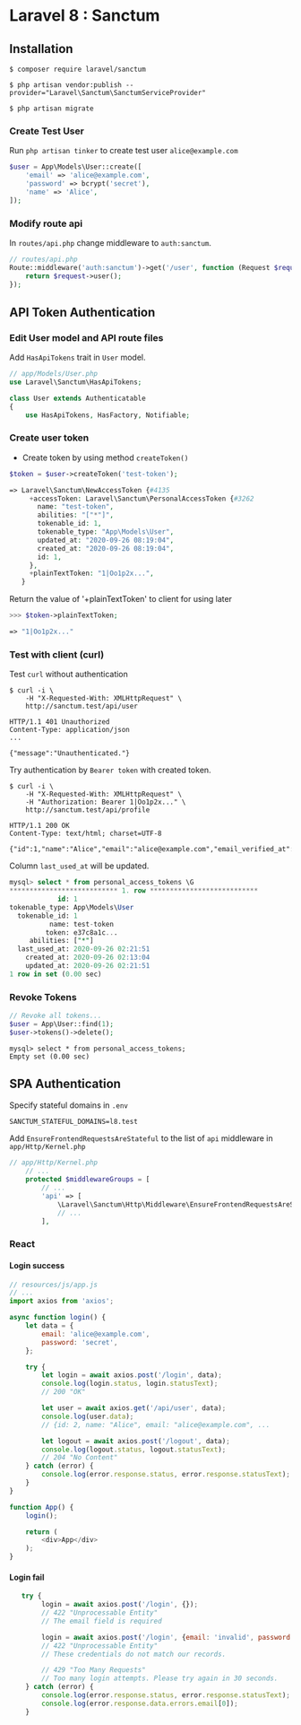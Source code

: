 # Laravel 8 : Sanctum

## Installation

```console
$ composer require laravel/sanctum

$ php artisan vendor:publish --provider="Laravel\Sanctum\SanctumServiceProvider"

$ php artisan migrate
```

### Create Test User

Run `php artisan tinker` to create test user `alice@example.com`

```php
$user = App\Models\User::create([
    'email' => 'alice@example.com',
    'password' => bcrypt('secret'),
    'name' => 'Alice',
]);
```

### Modify route api

In `routes/api.php` change middleware to `auth:sanctum`.

```php
// routes/api.php
Route::middleware('auth:sanctum')->get('/user', function (Request $request) {
    return $request->user();
});
```

## API Token Authentication

### Edit User model and API route files

Add `HasApiTokens` trait in `User` model.

```php
// app/Models/User.php
use Laravel\Sanctum\HasApiTokens;

class User extends Authenticatable
{
    use HasApiTokens, HasFactory, Notifiable;
```

### Create user token

- Create token by using method `createToken()`

```php
$token = $user->createToken('test-token');

=> Laravel\Sanctum\NewAccessToken {#4135
     +accessToken: Laravel\Sanctum\PersonalAccessToken {#3262
       name: "test-token",
       abilities: "["*"]",
       tokenable_id: 1,
       tokenable_type: "App\Models\User",
       updated_at: "2020-09-26 08:19:04",
       created_at: "2020-09-26 08:19:04",
       id: 1,
     },
     +plainTextToken: "1|Oo1p2x...",
   }
```

Return the value of '+plainTextToken' to client for using later

```php
>>> $token->plainTextToken;

=> "1|Oo1p2x..."
```

### Test with client (curl)

Test `curl` without authentication

```console
$ curl -i \
    -H "X-Requested-With: XMLHttpRequest" \
    http://sanctum.test/api/user

HTTP/1.1 401 Unauthorized
Content-Type: application/json
...

{"message":"Unauthenticated."}
```

Try authentication by `Bearer token` with created token.

```console
$ curl -i \
    -H "X-Requested-With: XMLHttpRequest" \
    -H "Authorization: Bearer 1|Oo1p2x..." \
    http://sanctum.test/api/profile

HTTP/1.1 200 OK
Content-Type: text/html; charset=UTF-8

{"id":1,"name":"Alice","email":"alice@example.com","email_verified_at":null,"created_at":...
```

Column `last_used_at` will be updated.

```sql
mysql> select * from personal_access_tokens \G
*************************** 1. row ***************************
            id: 1
tokenable_type: App\Models\User
  tokenable_id: 1
          name: test-token
         token: e37c8a1c...
     abilities: ["*"]
  last_used_at: 2020-09-26 02:21:51
    created_at: 2020-09-26 02:13:04
    updated_at: 2020-09-26 02:21:51
1 row in set (0.00 sec)
```

### Revoke Tokens

```php
// Revoke all tokens...
$user = App\User::find(1);
$user->tokens()->delete();
```

```
mysql> select * from personal_access_tokens;
Empty set (0.00 sec)
```

## SPA Authentication

Specify stateful domains in `.env`

```
SANCTUM_STATEFUL_DOMAINS=l8.test
```

Add `EnsureFrontendRequestsAreStateful` to the list of `api` middleware in `app/Http/Kernel.php`

```php
// app/Http/Kernel.php
    // ...
    protected $middlewareGroups = [
        // ...
        'api' => [
            \Laravel\Sanctum\Http\Middleware\EnsureFrontendRequestsAreStateful::class,
            // ...
        ],
```

### React

#### Login success

```javascript
// resources/js/app.js
// ...
import axios from 'axios';

async function login() {
    let data = {
        email: 'alice@example.com',
        password: 'secret',
    };

    try {
        let login = await axios.post('/login', data);
        console.log(login.status, login.statusText);
        // 200 "OK"

        let user = await axios.get('/api/user', data);
        console.log(user.data);
        // {id: 2, name: "Alice", email: "alice@example.com", ...

        let logout = await axios.post('/logout', data);
        console.log(logout.status, logout.statusText);
        // 204 "No Content"
    } catch (error) {
        console.log(error.response.status, error.response.statusText);
    }
}

function App() {
    login();

    return (
        <div>App</div>
    );
}
```

#### Login fail

```javascript
   try {
        login = await axios.post('/login', {});
        // 422 "Unprocessable Entity"
        // The email field is required

        login = await axios.post('/login', {email: 'invalid', password: 'invalid'});
        // 422 "Unprocessable Entity"
        // These credentials do not match our records.

        // 429 "Too Many Requests"
        // Too many login attempts. Please try again in 30 seconds.
    } catch (error) {
        console.log(error.response.status, error.response.statusText);
        console.log(error.response.data.errors.email[0]);
    }
```
